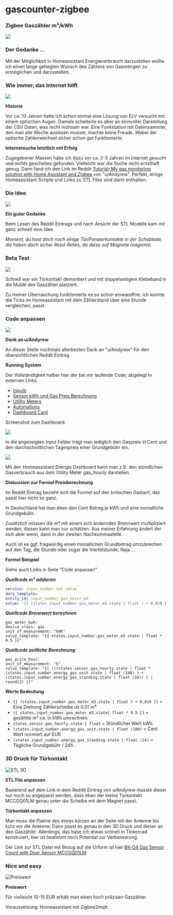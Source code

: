 # gascounter-zigbee
### **Zigbee Gaszähler m³/kWh**

![](pics/ueh7dfx9ug3hgg-1.jpg)

### **Der Gedanke ...**

Mit der Möglichkeit in Homeassistant Energieverbrauch darzustellen wollte ich einen lange gehegten Wunsch des Zählens von Gasmengen zu ermöglichen und darzustellen.

### **Wie immer, das Internet hilft**

![](/9fw3mriamofocy.jpg)

**Historie**

Vor ca. 10 Jahren hatte ich schon einmal eine Lösung von ELV versucht mit einem optischen Augen. Damals scheiterte es aber an sinnvoller Darstellung der CSV Daten, was recht mühsam war. Eine Funkstation mit Datensammler, den man alle Woche auslesen musste, machte keine Freude. Wobei der optische Zahlenwechsel sicher schon gut funktionierte.

**Internetsuche letztlich mit Erfolg**

Zugegebener Massen habe ich dazu vor ca. 2-3 Jahren im Internet gesucht und nichts gescheites gefunden. Vielleicht war die Suche nicht ernsthaft genug. Dann fand ich den Link im Reddit [Tutorial: My gas monitoring solution with Home Assistant and Zigbee](https://www.reddit.com/r/homeassistant/comments/eno3jn/tutorial_my_gas_monitoring_solution_with_home/) von "u/Andyrew". Perfekt, einige Homeassistant Scripte und Links zu STL Files sind darin enthalten.

### Die Idee

![](/ccgtkvzbaqqt6w.jpg)

**Ein guter Gedanke**

Beim Lesen des Reddit Eintrags und nach Ansicht der STL Modelle kam mir ganz schnell eine Idee.

_Moment, du hast doch noch einige Tür/Fensterkontakte in der Schublade, die haben doch sicher Reed-Relais, da diese auf Magnete reagieren._

### Beta Test

![](/ivuacz42vukvhl.jpg)

Schnell war ein Türkontakt demontiert und mit doppelseitigem Klebeband in die Mulde des Gaszähler platziert.

Zu meiner Überraschung funktionierte es so schon einwandfrei, ich konnte die Ticks im Homeassistant mit dem Zählerstand über eine Stunde vergleichen, passt.

### Code anpassen

![](/uxvs9lapsbgqqa.jpg)

**Dank an u/Andyrew**

An dieser Stelle nochmals allerbesten Dank an "u/Andyrew" für den übersichtlichen Reddit Eintrag.

**Running System**

Der Vollständigkeit halber hier der bei mir laufende Code, abgelegt in externen Links.

* [Inputs](https://pastecode.io/s/i3we3fi6)
* [Sensor kWh und Gas Preis Berechnung](https://pastecode.io/s/619eyrw4)
* [Utility Meters](https://pastecode.io/s/z8iqohp9)
* [Automations](https://pastecode.io/s/kop9ajd0)
* [Dashboard Card](https://pastecode.io/s/q45htigf)

Screenshot zum Dashboard.

![](/ki93mq-1-5jenp.png)

In die angezeigten Input Felder trägt man lediglich den Gaspreis in Cent und den durchschnittlichen Tagespreis einer Grundgebühr ein.

![](/vk5r3qh_vmhssx.png)

Mit den Homeassistant Energie Dashboard kann man z.B. den stündlichen Gasverbrauch aus dem Utility Meter gas_hourly darstellen.

**Diskussion zur Formel Preisberechnung**

Im Reddit Eintrag bezieht sich die Formel auf den britischen Gastarif, das passt hier nicht so ganz.

In Deutschland hat man eben den Cent Betrag je kWh und eine monatliche Grundgebühr.

Zusätzlich müssen die m³ mit einem sich ändernden Brennwert multipliziert werden, diesen kann man nur schätzen. Aus meiner Erfahrung ändert der sich aber wenn, dann in der zweiten Nachkommastelle.

Auch ist es ggf. fragwürdig einen monatlichen Grundbetrag umzubrechen auf den Tag, die Stunde oder sogar die Viertelstunde, Naja ...

**Formel Beispiel**

Siehe auch Links in Seite "Code anpassen"

**_Quellcode m³ addieren_**

```yaml
service: input_number.set_value
data_template:
entity_id: input_number.gas_meter_m3
value: '{{ (states.input_number.gas_meter_m3.state | float ) + 0.010 }}'
```

**_Quellcode Brennwert berechnen_**

    gas_meter_kwh:
    device_class: gas
    unit_of_measurement: "kWh"
    value_template: "{{ states.input_number.gas_meter_m3.state | float * 9.5 }}"

**_Quellcode zeitliche Berechnung_**

    gas_price_hour:
    unit_of_measurement: "€"
    value_template: "{{ (((states.sensor.gas_hourly.state | float * (states.input_number.energy_gas_unit.state | float /100) ) + (states.input_number.energy_gas_standing.state | float /24)) ) | round(2) }}"

**Werte Bedeutung**

* `{{ (states.input_number.gas_meter_m3.state | float ) + 0.010 }}` = Eine Drehung Zählerscheibe ist 0,01 m³
* `{{ states.input_number.gas_meter_m3.state| float * 9.5 }}` = gezählte m³ ca. in kWh umrechnen
* `states.sensor.gas_hourly.state | float` = Stündlicher Wert kWh
* `(states.input_number.energy_gas_unit.state | float /100)` = Cent Wert normiert auf EUR
* `(states.input_number.energy_gas_standing.state | float /24)` = Tägliche Grundgebühr / 24h

### 3D Druck für Türkontakt

![](/fha9z08sj50ycq.png "STL 3D")

**STL File anpassen**

Basierend auf dem Link in dem Reddit Eintrag von u/Andyrew musste dieser nur noch so angepasst werden, dass eben der kleine Türkontakt MCCGQ01LM genau unter die Scheibe mit dem Magnet passt.

**Türkontakt anpassen**

Man muss die Platine des etwas kürzen an der Seite mit der Antenne bis kurz vor die Antenne. Dann passt es genau in den 3D Druck und dieser an den Gaszähler. Allerdings, das habe ich etwas schnell in Tinkercad konstruiert, hier ist bestimmt noch Potential zur Verbesserung.

Der Link zur STL Datei mit Bezug auf die Urform ist hier [BK-G4 Gas Sensor Count with Door Sensor MCCGQ01LM](https://www.thingiverse.com/thing:5078865)

### Nice and easy

![](/ffcrdi4puinhb6.jpg "Preiswert")

**Preiswert**

Für vielleicht 10-15 EUR erhält man einen hoch präzisen Gaszähler.

Voraussetzung: Homeassistant mit Zigbee2mqtt
